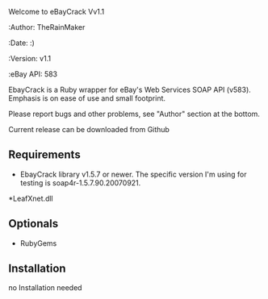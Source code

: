 
Welcome to eBayCrack Vv1.1


:Author: TheRainMaker


:Date: :)


:Version: v1.1


:eBay API: 583

EbayCrack is a Ruby wrapper for eBay's Web Services SOAP API (v583). Emphasis is
on ease of use and small footprint.

Please report bugs and other problems, see "Author" section at the bottom.

Current release can be downloaded from Github



Requirements
------------

* EbayCrack library v1.5.7 or newer.  The specific version I'm using for testing
  is soap4r-1.5.7.90.20070921.
  
*LeafXnet.dll

Optionals
---------

* RubyGems


Installation
------------

no Installation needed
